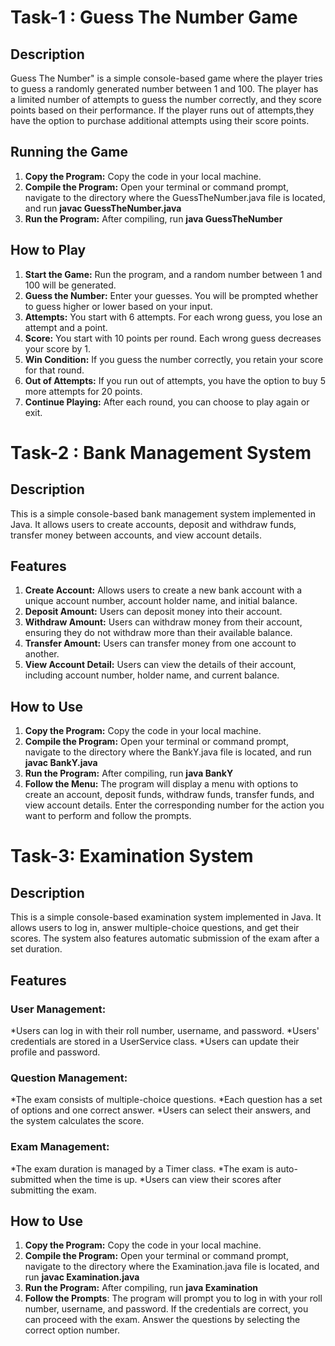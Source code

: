 # Task-1 : Guess The Number Game
## Description
Guess The Number" is a simple console-based game where the player tries to guess a randomly generated number between 1 and 100. The player has a limited number of attempts to guess the number correctly, 
and they score points based on their performance. If the player runs out of attempts,they have the option to purchase additional attempts using their score points.
## Running the Game
1. **Copy the Program:** Copy the code in your local machine.
2. **Compile the Program:** Open your terminal or command prompt, navigate to the directory where the GuessTheNumber.java file is located, and run **javac GuessTheNumber.java**
3. **Run the Program:** After compiling, run **java GuessTheNumber**
## How to Play
1. **Start the Game:** Run the program, and a random number between 1 and 100 will be generated.
2. **Guess the Number:** Enter your guesses. You will be prompted whether to guess higher or lower based on your input.
3. **Attempts:** You start with 6 attempts. For each wrong guess, you lose an attempt and a point.
4. **Score:** You start with 10 points per round. Each wrong guess decreases your score by 1.
5. **Win Condition:** If you guess the number correctly, you retain your score for that round.
6. **Out of Attempts:** If you run out of attempts, you have the option to buy 5 more attempts for 20 points.
7. **Continue Playing:** After each round, you can choose to play again or exit.


# Task-2 : Bank Management System
## Description
This is a simple console-based bank management system implemented in Java. It allows users to create accounts, deposit and withdraw funds, transfer money between accounts, and view account details.
## Features
1. **Create Account:** Allows users to create a new bank account with a unique account number, account holder name, and initial balance.
2. **Deposit Amount:** Users can deposit money into their account.
3. **Withdraw Amount:** Users can withdraw money from their account, ensuring they do not withdraw more than their available balance.
4. **Transfer Amount:** Users can transfer money from one account to another.
5. **View Account Detail:** Users can view the details of their account, including account number, holder name, and current balance.
## How to Use
1. **Copy the Program:** Copy the code in your local machine.
2. **Compile the Program:** Open your terminal or command prompt, navigate to the directory where the BankY.java file is located, and run **javac BankY.java**
3. **Run the Program:** After compiling, run **java BankY**
4. **Follow the Menu:** The program will display a menu with options to create an account, deposit funds, withdraw funds, transfer funds, and view account details. Enter the corresponding number for the action you want to perform and follow the prompts.

# Task-3: Examination System
## Description
This is a simple console-based examination system implemented in Java. It allows users to log in, answer multiple-choice questions, and get their scores. The system also features automatic submission of the exam after a set duration.
## Features
### User Management:
*Users can log in with their roll number, username, and password.
*Users' credentials are stored in a UserService class.
*Users can update their profile and password.
### Question Management:
*The exam consists of multiple-choice questions.
*Each question has a set of options and one correct answer.
*Users can select their answers, and the system calculates the score.
### Exam Management:
*The exam duration is managed by a Timer class.
*The exam is auto-submitted when the time is up.
*Users can view their scores after submitting the exam.
## How to Use
1. **Copy the Program:** Copy the code in your local machine.
2. **Compile the Program:** Open your terminal or command prompt, navigate to the directory where the Examination.java file is located, and run **javac Examination.java**
3. **Run the Program:** After compiling, run **java Examination**
4. **Follow the Prompts**: The program will prompt you to log in with your roll number, username, and password. If the credentials are correct, you can proceed with the exam. Answer the questions by selecting the correct option number.
